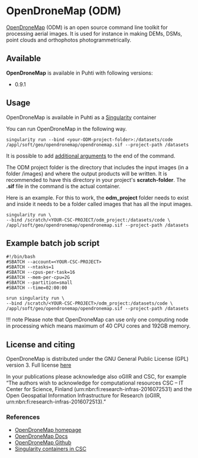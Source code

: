 # OpenDroneMap (ODM)

[OpenDroneMap](https://www.opendronemap.org/) (ODM) is an open source command line toolkit for processing aerial images. It is used for instance in making DEMs, DSMs, point clouds and orthophotos photogrammetrically.

## Available

__OpenDroneMap__ is available in Puhti with following versions:

* 0.9.1

## Usage

OpenDroneMap is available in Puhti as a [Singularity](../computing/containers/run-existing.md) container

You can run OpenDroneMap in the following way. 

```
singularity run --bind <your-ODM-project-folder>:/datasets/code /appl/soft/geo/opendronemap/opendronemap.sif --project-path /datasets
```

It is possible to add [additional arguments](https://docs.opendronemap.org/arguments.html) to the end of the command. 

The ODM project folder is the directory that includes the input images (in a folder /images) and where the output products will be written. It is recommended to have this directory in your project's __scratch-folder__. The __.sif__ file in the command is the actual container.

Here is an example. For this to work, the __odm_project__ folder needs to exist and inside it needs to be a folder called images that has all the input images.

```
singularity run \
--bind /scratch/<YOUR-CSC-PROJECT/odm_project:/datasets/code \
/appl/soft/geo/opendronemap/opendronemap.sif --project-path /datasets
```

## Example batch job script

```
#!/bin/bash
#SBATCH --account=<YOUR-CSC-PROJECT>
#SBATCH --ntasks=1
#SBATCH --cpus-per-task=16
#SBATCH --mem-per-cpu=2G
#SBATCH --partition=small
#SBATCH --time=02:00:00

srun singularity run \
--bind /scratch/<YOUR-CSC-PROJECT>/odm_project:/datasets/code \
/appl/soft/geo/opendronemap/opendronemap.sif --project-path /datasets
```

!!! note
    Please note that OpenDroneMap can use only one computing node in processing which means maximum of 40 CPU cores and 192GB memory.


## License and citing

OpenDroneMap is distributed under the GNU General Public License (GPL) version 3. Full license [here](https://github.com/OpenDroneMap/ODM/blob/master/LICENSE)

In your publications please acknowledge also oGIIR and CSC, for example “The authors wish to acknowledge for computational resources CSC – IT Center for Science, Finland (urn:nbn:fi:research-infras-2016072531) and the Open Geospatial Information Infrastructure for Research (oGIIR, urn:nbn:fi:research-infras-2016072513).”

### References

* [OpenDroneMap homepage](https://opendronemap.org)
* [OpenDroneMap Docs](https://docs.opendronemap.org/)
* [OpenDroneMap Github](https://github.com/OpenDroneMap/ODM)
* [Singularity containers in CSC](../computing/containers/run-existing.md)



